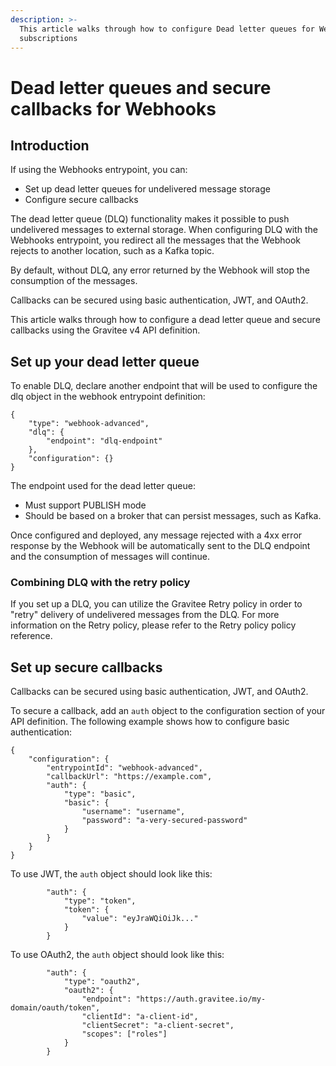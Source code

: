 ```yaml
---
description: >-
  This article walks through how to configure Dead letter queues for Webhooks
  subscriptions
---
```


# Dead letter queues and secure callbacks for Webhooks

## Introduction

If using the Webhooks entrypoint, you can:

* Set up dead letter queues for undelivered message storage
* Configure secure callbacks

The dead letter queue (DLQ) functionality makes it possible to push undelivered messages to external storage. When configuring DLQ with the Webhooks entrypoint, you redirect all the messages that the Webhook rejects to another location, such as a Kafka topic.

By default, without DLQ, any error returned by the Webhook will stop the consumption of the messages.

Callbacks can be secured using basic authentication, JWT, and OAuth2.

This article walks through how to configure a dead letter queue and secure callbacks using the Gravitee v4 API definition.

## Set up your dead letter queue

To enable DLQ, declare another endpoint that will be used to configure the dlq object in the webhook entrypoint definition:

```
{
    "type": "webhook-advanced",
    "dlq": {
        "endpoint": "dlq-endpoint"
    },
    "configuration": {}
}
```

The endpoint used for the dead letter queue:

* Must support PUBLISH mode
* Should be based on a broker that can persist messages, such as Kafka.

Once configured and deployed, any message rejected with a 4xx error response by the Webhook will be automatically sent to the DLQ endpoint and the consumption of messages will continue.

### Combining DLQ with the retry policy

If you set up a DLQ, you can utilize the Gravitee Retry policy in order to "retry" delivery of undelivered messages from the DLQ. For more information on the Retry policy, please refer to the Retry policy policy reference.

## Set up secure callbacks

Callbacks can be secured using basic authentication, JWT, and OAuth2.

To secure a callback, add an `auth` object to the configuration section of your API definition. The following example shows how to configure basic authentication:

```
{
    "configuration": {
        "entrypointId": "webhook-advanced",
        "callbackUrl": "https://example.com",
        "auth": {
            "type": "basic",
            "basic": {
                "username": "username",
                "password": "a-very-secured-password"
            }
        }
    }
}
```

To use JWT, the `auth` object should look like this:

```
        "auth": {
            "type": "token",
            "token": {
                "value": "eyJraWQiOiJk..."
            }
        }
```

To use OAuth2, the `auth` object should look like this:

```
        "auth": {
            "type": "oauth2",
            "oauth2": {
                "endpoint": "https://auth.gravitee.io/my-domain/oauth/token",
                "clientId": "a-client-id",
                "clientSecret": "a-client-secret",
                "scopes": ["roles"]
            }
        }
```
